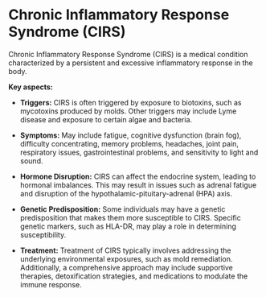 # Chronic Inflammatory Response Syndrome (CIRS)

Chronic Inflammatory Response Syndrome (CIRS) is a medical condition characterized by a persistent and excessive inflammatory response in the body.

**Key aspects:**

* **Triggers:** CIRS is often triggered by exposure to biotoxins, such as mycotoxins produced by molds. Other triggers may include Lyme disease and exposure to certain algae and bacteria.

* **Symptoms:** May include fatigue, cognitive dysfunction (brain fog), difficulty concentrating, memory problems, headaches, joint pain, respiratory issues, gastrointestinal problems, and sensitivity to light and sound.

* **Hormone Disruption:** CIRS can affect the endocrine system, leading to hormonal imbalances. This may result in issues such as adrenal fatigue and disruption of the hypothalamic-pituitary-adrenal (HPA) axis.

* **Genetic Predisposition:** Some individuals may have a genetic predisposition that makes them more susceptible to CIRS. Specific genetic markers, such as HLA-DR, may play a role in determining susceptibility.

* **Treatment:** Treatment of CIRS typically involves addressing the underlying environmental exposures, such as mold remediation. Additionally, a comprehensive approach may include supportive therapies, detoxification strategies, and medications to modulate the immune response.
